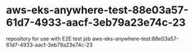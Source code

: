 # aws-eks-anywhere-test-88e03a57-61d7-4933-aacf-3eb79a23e74c-23
repository for use with E2E test job aws-eks-anywhere-test:88e03a57-61d7-4933-aacf-3eb79a23e74c-23
